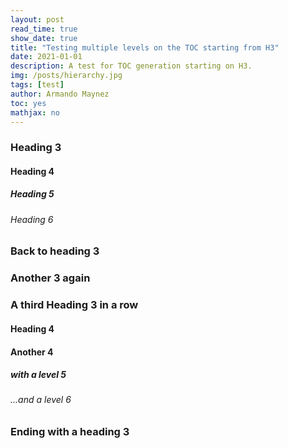 ```yaml
---
layout: post
read_time: true
show_date: true
title: "Testing multiple levels on the TOC starting from H3"
date: 2021-01-01
description: A test for TOC generation starting on H3.
img: /posts/hierarchy.jpg
tags: [test]
author: Armando Maynez
toc: yes
mathjax: no
---
```



### Heading 3
#### Heading 4
##### Heading 5
###### Heading 6
### Back to heading 3
### Another 3 again
### A third Heading 3 in a row
#### Heading 4
#### Another 4
##### with a level 5
###### ...and a level 6
### Ending with a heading 3
